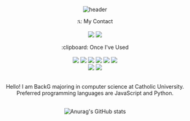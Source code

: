 <div align="center"> 

![header](https://capsule-render.vercel.app/api?type=cylinder&color=6dc993&height=150&section=header&text=BackG's%20Github&fontColor=ffffff&fontSize=70&animation=fadeIn&fontAlignY=55&desc=%20&descAlignY=62&descAlign=62)

<p>
  :📞: My Contact<br><br>
  <a href="https://www.instagram.com/baack_g/" target="_blank"><img src="https://img.shields.io/badge/baackg-E4405F?style=for-the-badge&logo=instagram&logoColor=white"/></a>
  <img src="https://img.shields.io/badge/jw61333@gmail.com-EA4335?style=for-the-badge&logo=gmail&logoColor=white"/>
  </p>
  :clipboard: Once I've Used <br><br>
  <img src="https://img.shields.io/badge/Java-007396?style=for-the-badge&logo=Eclipse%20IDE&logoColor=white">
  <img src="https://img.shields.io/badge/JavaScript-F7DF1E?style=for-the-badge&logo=javascript&logoColor=white"/>
  <img src="https://img.shields.io/badge/HTML5-E34F26?style=for-the-badge&logo=HTML5&logoColor=white"> 
  <img src="https://img.shields.io/badge/CSS3-1572B6?style=for-the-badge&logo=CSS3&logoColor=white">
  <img src="https://img.shields.io/badge/MySQL-4479A1?style=for-the-badge&logo=MySQL&logoColor=white">
  <img src="https://img.shields.io/badge/Python-3776AB?style=for-the-badge&logo=python&logoColor=white"/>
  <br>
  <img src="https://img.shields.io/badge/Eclipse-2C2255?style=for-the-badge&logo=Eclipse%20IDE&logoColor=white">
  <img src="https://img.shields.io/badge/VSC-007ACC?style=for-the-badge&logo=VisualStudioCode&logoColor=white">
 <p>
   <br>
  Hello! I am BackG majoring in computer science at Catholic University.<br>
  Preferred programming languages are JavaScript and Python.<br><br>
  
![Anurag's GitHub stats](https://github-readme-stats.vercel.app/api?username=jw6133&show_icons=true&theme=radical)
  

</div>
